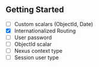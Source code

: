 ## Getting Started
- [ ] Custom scalars (ObjectId, Date) 
- [x] Internationalized Routing
- [ ] User password
- [ ] ObjectId scalar
- [ ] Nexus context type
- [ ] Session user type
